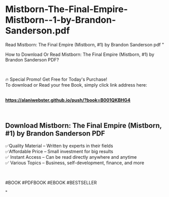 # Mistborn-The-Final-Empire-Mistborn--1-by-Brandon-Sanderson.pdf
Read Mistborn: The Final Empire (Mistborn, #1) by Brandon Sanderson pdf
"<p>How to Download Or Read Mistborn: The Final Empire (Mistborn, #1) by Brandon Sanderson PDF?</p>
<p>&nbsp;</p>
<p>&#128293;  Special Promo! Get Free for Today's Purchase!<br />To download or Read your free Book, simply click link address here:&nbsp;<br />&nbsp;</p>
<p><a href=""https://alaniwebster.github.io/push/?book=B001QKBHG4""><strong>https://alaniwebster.github.io/push/?book=B001QKBHG4</strong></a></p>
<p>&nbsp;</p>
<h2>Download Mistborn: The Final Empire (Mistborn, #1) by Brandon Sanderson PDF</h2>
<p>&#x2705;Quality Material &ndash; Written by experts in their fields<br />&#x2705;Affordable Price &ndash; Small investment for big results<br />&#x2705; Instant Access &ndash; Can be read directly anywhere and anytime<br />&#x2705; Various Topics &ndash; Business, self-development, finance, and more</p>
<p>&nbsp;</p>
<p>#BOOK #PDFBOOK #EBOOK #BESTSELLER</p>
"
